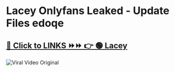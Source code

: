
 # Lacey Onlyfans Leaked - Update Files edoqe

## <h2><a href="https://clipsfans.com/Lacey&ref=git">🔗 Click to LINKS ⏩⏩ 👉 🟢 Lacey </a></h2>

<a href="https://clipsfans.com/Lacey&ref=git" rel="nofollow" data-target="animated-image.originalLink"><img src="https://i.ibb.co.com/xMMVF88/686577567.gif" alt="Viral Video Original" style="max-width: 100%; display: inline-block;" data-target="animated-image.originalImage"></a>

